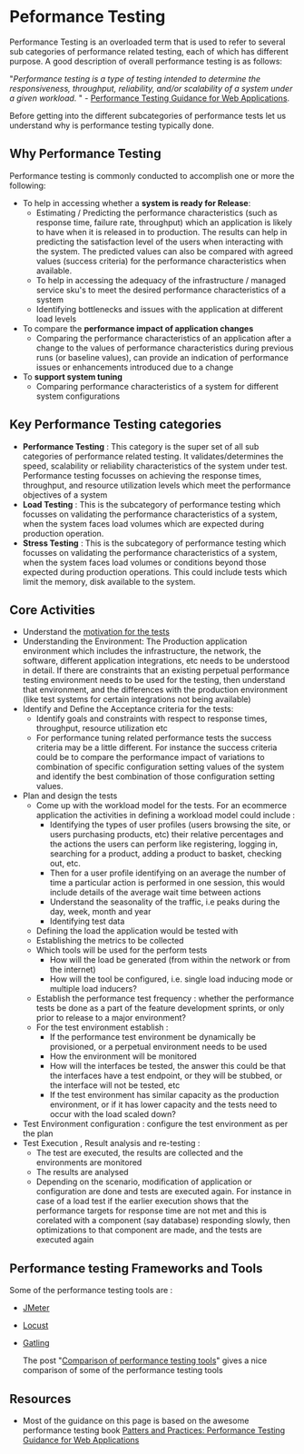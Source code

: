 # Peformance Testing

Performance Testing is an overloaded term that is used to refer to several sub categories of performance related testing, each of which has different purpose. A good description of overall performance testing is as follows: 

"*Performance testing is a type of testing intended to determine the responsiveness, throughput, reliability, and/or scalability of a system under a given workload.* " -  [Performance Testing Guidance for Web Applications](https://docs.microsoft.com/en-us/archive/blogs/dajung/ebook-pnp-performance-testing-guidance-for-web-applications).

Before getting into the different subcategories of performance tests let us understand why is performance testing typically done.


## Why Performance Testing

Performance testing is commonly conducted to accomplish one or more the following:

* To help in accessing whether a **system is ready for Release**:
  * Estimating / Predicting the performance characteristics (such as response time, failure rate, throughput) which an application is likely to have when it is released in to production. The results can help in predicting the satisfaction level of the users when interacting with the system. The predicted values can also be compared with agreed values (success criteria) for the performance characteristics when available. 
  * To help in accessing the adequacy of the infrastructure / managed service sku's to meet the desired performance characteristics of a system
  * Identifying bottlenecks and issues with the application at different load levels
* To compare the **performance impact of application changes**
  * Comparing the performance characteristics of an application after a change to the values of performance characteristics during previous runs (or baseline values), can provide an indication of performance issues or enhancements introduced due to a change
* To **support system tuning**
  * Comparing performance characteristics of a system for different system configurations



## Key Performance Testing categories
* **Performance Testing** : This category is the super set of all sub categories of performance related testing. It validates/determines the speed, scalability or reliability characteristics of the system under test. Performance testing focusses on achieving the response times, throughput, and resource utilization levels which meet the performance objectives of a system
* **Load Testing** : This is the subcategory of performance testing which focusses on validating the performance characteristics of a system, when the system faces load volumes which are expected during production operation.
* **Stress Testing** : This is the subcategory of performance testing which focusses on validating the performance characteristics of a system, when the system faces load volumes or conditions beyond those expected during production operations. This could include tests which limit the memory, disk available to the system.

## Core Activities

* Understand the [motivation for the tests](#why-performance-testing)
* Understanding the Environment: The Production application environment which includes the infrastructure, the network, the software, different application integrations, etc needs to be understood in detail. If there are constraints that an existing perpetual performance testing environment needs to be used for the testing, then understand that environment, and the differences with the production environment (like test systems for certain integrations not being available)
* Identify and Define the Acceptance criteria for the tests:
  * Identify goals and constraints with respect to response times, throughput, resource utilization etc
  * For performance tuning related performance tests the success criteria may be a little different. For instance the success criteria could be to compare the performance impact of variations to combination of specific configuration setting values of the system and identify the best combination of those configuration setting values. 
* Plan and design the tests
  * Come up with the workload model for the tests. For an ecommerce application the activities in defining a workload model could include :
    * Identifying the types of user profiles (users browsing the site, or users purchasing products, etc) their relative percentages and the actions the users can perform like registering, logging in, searching for a product, adding a product to basket, checking out, etc. 
    * Then for a user profile identifying on an average the number of time a particular action is  performed in one session, this would include details of the average wait time between actions
    * Understand the seasonality of the traffic, i.e peaks during the day, week, month and year
    * Identifying test data
  * Defining the load the application would be tested with
  * Establishing the metrics to be collected
  * Which tools will be used for the perform tests
    * How will the load be generated (from within the network or from the internet)
    * How will the tool be configured, i.e. single load inducing mode or multiple load inducers?
  * Establish the performance test frequency : whether the performance tests be done as a part of the feature development sprints, or only prior to release to a major environment?
  * For the test environment establish :
    * If the performance test environment be dynamically be provisioned, or a perpetual environment needs to be used
    * How the environment will be monitored
    * How will the interfaces be tested, the answer this could be that the interfaces have a test endpoint, or they will be stubbed, or the interface will not be tested, etc
    * If the test environment has similar capacity as the production environment, or if it has lower capacity and the tests need to occur with the load scaled down?
* Test Environment configuration : configure the test environment as per the plan 
* Test Execution , Result analysis and re-testing :
  * The test are executed, the results are collected and the environments are monitored
  * The results are analysed
  * Depending on the scenario, modification of application or configuration are done and tests are executed again. For instance in case of a load test if the earlier execution shows that the performance targets for response time are not met and this is corelated with a component (say database) responding slowly, then optimizations to that component are made, and the tests are executed again
  

## Performance testing Frameworks and Tools
Some of the performance testing tools are :
* [JMeter](https://jmeter.apache.org/)
* [Locust](https://locust.io/)
* [Gatling](https://gatling.io/)
  
  The post "[Comparison of performance testing tools](https://www.blazemeter.com/blog/open-source-load-testing-tools-which-one-should-you-use?utm_source=blog&utm_medium=BM_blog&utm_campaign=jmeter-vs-locust-which-one-should-you-choose)" gives a nice comparison of some of the performance testing tools



## Resources
* Most of the guidance on this page is based on the awesome performance testing book [Patters and Practices: Performance Testing Guidance for Web Applications](https://docs.microsoft.com/en-us/archive/blogs/dajung/ebook-pnp-performance-testing-guidance-for-web-applications)

